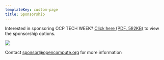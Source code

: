 ```yaml
---
templateKey: custom-page
title: Sponsorship
---
```

Interested in sponsoring OCP TECH WEEK? <a target="_blank" rel="noopener noreferrer" href="https://146a55aca6f00848c565-a7635525d40ac1c70300198708936b4e.ssl.cf1.rackcdn.com/images/b44c7f86a06deece9aee9c4cf4e67b18ad82d0c0.pdf">Click here (PDF, 592KB)</a> to view the sponsorship options.

![](/img/ocp20tw-sponsorship-opportunities_page_1.png)

Contact [sponsor@opencompute.org](mailto:sponsor@opencompute.org) for more information